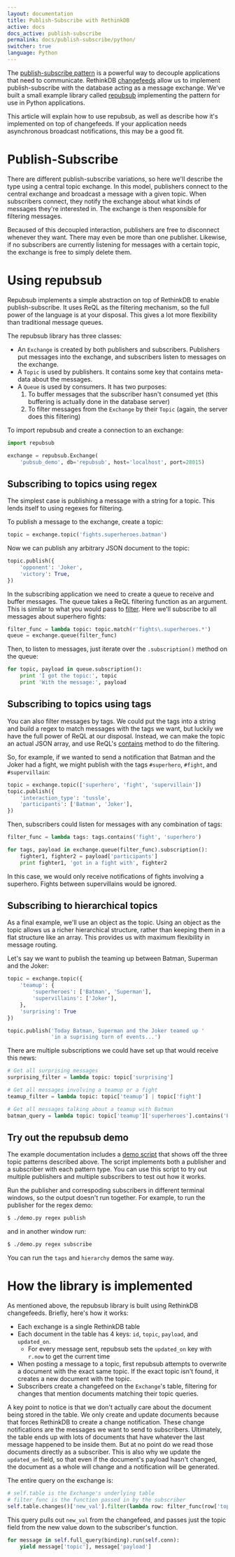 ```yaml
---
layout: documentation
title: Publish-Subscribe with RethinkDB
active: docs
docs_active: publish-subscribe
permalink: docs/publish-subscribe/python/
switcher: true
language: Python
---
```


The
[publish-subscribe pattern](http://en.wikipedia.org/wiki/Publish-subscribe)
is a powerful way to decouple applications that need to
communicate. RethinkDB [changefeeds](/docs/changefeeds) allow us to
implement publish-subscribe with the database acting as a message
exchange. We've built a small example library called
[repubsub](https://github.com/rethinkdb/example-pubsub/tree/master/python)
implementing the pattern for use in Python applications.

This article will explain how to use repubsub, as well as describe how
it's implemented on top of changefeeds. If your application needs
asynchronous broadcast notifications, this may be a good fit.

# Publish-Subscribe #

There are different publish-subscribe variations, so here we'll
describe the type using a central topic exchange. In this model,
publishers connect to the central exchange and broadcast a message
with a given topic. When subscribers connect, they notify the exchange
about what kinds of messages they're interested in. The exchange is
then responsible for filtering messages.

Becaused of this decoupled interaction, publishers are free to
disconnect whenever they want. There may even be more than one
publisher. Likewise, if no subscribers are currently listening for
messages with a certain topic, the exchange is free to simply delete
them.

# Using repubsub #

Repubsub implements a simple abstraction on top of RethinkDB to enable
publish-subscribe. It uses ReQL as the filtering mechanism, so the
full power of the language is at your disposal. This gives a lot more
flexibility than traditional message queues.

The repubsub library has three classes:

* An `Exchange` is created by both publishers and
  subscribers. Publishers put messages into the exchange, and
  subscribers listen to messages on the exchange.
* A `Topic` is used by publishers. It contains some key that contains
  meta-data about the messages.
* A `Queue` is used by consumers. It has two purposes:
   1. To buffer messages that the subscriber hasn't consumed yet (this
      buffering is actually done in the database server)
   2. To filter messages from the `Exchange` by their `Topic` (again,
      the server does this filtering)

To import repubsub and create a connection to an exchange:

```python
import repubsub

exchange = repubsub.Exchange(
    'pubsub_demo', db='repubsub', host='localhost', port=28015)
```

## Subscribing to topics using regex ##

The simplest case is publishing a message with a string for a
topic. This lends itself to using regexes for filtering.

To publish a message to the exchange, create a topic:

```python
topic = exchange.topic('fights.superheroes.batman')
```

Now we can publish any arbitrary JSON document to the topic:

```python
topic.publish({
    'opponent': 'Joker',
    'victory': True,
})
```

In the subscribing application we need to create a queue to receive
and buffer messages. The queue takes a ReQL filtering function as an
argument. This is similar to what you would pass to
[filter](/api/python/filter). Here we'll subscribe to all messages
about superhero fights:

```python
filter_func = lambda topic: topic.match(r'fights\.superheroes.*')
queue = exchange.queue(filter_func)
```

Then, to listen to messages, just iterate over the `.subscription()`
method on the queue:

```python
for topic, payload in queue.subscription():
    print 'I got the topic:', topic
    print 'With the message:', payload
```

## Subscribing to topics using tags ##

You can also filter messages by tags. We could put the tags into a
string and build a regex to match messages with the tags we want, but
luckily we have the full power of ReQL at our disposal. Instead, we
can make the topic an actual JSON array, and use ReQL's
[contains](/api/python/contains) method to do the filtering.

So, for example, if we wanted to send a notification that Batman and
the Joker had a fight, we might publish with the tags `#superhero`,
`#fight`, and `#supervillain`:

```python
topic = exchange.topic(['superhero', 'fight', 'supervillain'])
topic.publish({
    'interaction_type': 'tussle',
    'participants': ['Batman', 'Joker'],
})
```

Then, subscribers could listen for messages with any combination of tags:

```python
filter_func = lambda tags: tags.contains('fight', 'superhero')

for tags, payload in exchange.queue(filter_func).subscription():
    fighter1, fighter2 = payload['participants']
    print fighter1, 'got in a fight with', fighter2
```

In this case, we would only receive notifications of fights involving
a superhero. Fights between supervillains would be ignored.

## Subscribing to hierarchical topics ##

As a final example, we'll use an object as the topic. Using an object
as the topic allows us a richer hierarchical structure, rather than
keeping them in a flat structure like an array. This provides us with
maximum flexibility in message routing.

Let's say we want to publish the teaming up between Batman, Superman
and the Joker:

```python
topic = exchange.topic({
    'teamup': {
        'superheroes': ['Batman', 'Superman'],
        'supervillains': ['Joker'],
    },
    'surprising': True
})

topic.publish('Today Batman, Superman and the Joker teamed up '
              'in a suprising turn of events...')
```

There are multiple subscriptions we could have set up that would receive this news:

```python
# Get all surprising messages
surprising_filter = lambda topic: topic['surprising']

# Get all messages involving a teamup or a fight
teamup_filter = lambda topic: topic['teamup'] | topic['fight']

# Get all messages talking about a teamup with Batman
batman_query = lambda topic: topic['teamup']['superheroes'].contains('Batman')
```


## Try out the repubsub demo ##

The example documentation includes a
[demo script](https://github.com/rethinkdb/example-pubsub/blob/master/python/demo.py')
that shows off the three topic patterns described above. The script
implements both a publisher and a subscriber with each pattern
type. You can use this script to try out multiple publishers and
multiple subscribers to test out how it works.

Run the publisher and correspoding subscribers in different terminal
windows, so the output doesn't run together. For example, to run the
publisher for the regex demo:

```bash
$ ./demo.py regex publish
```

and in another window run:

```bash
$ ./demo.py regex subscribe
```

You can run the `tags` and `hierarchy` demos the same way.

# How the library is implemented #

As mentioned above, the repubsub library is built using RethinkDB
changefeeds. Briefly, here's how it works:

* Each exchange is a single RethinkDB table
* Each document in the table has 4 keys: `id`, `topic`, `payload`, and
  `updated_on`.
    * For every message sent, repubsub sets the `updated_on` key
      with `r.now` to get the current time
* When posting a message to a topic, first repubsub attempts to
  overwrite a document with the exact same topic. If the exact topic
  isn't found, it creates a new document with the topic.
* Subscribers create a changefeed on the `Exchange`'s table, filtering
  for changes that mention documents matching their topic queries.

A key point to notice is that we don't actually care about the
document being stored in the table. We only create and update
documents because that forces RethinkDB to create a change
notification. These change notifications are the messages we want to
send to subscribers. Ultimately, the table ends up with lots of
documents that have whatever the last message happened to be inside
them. But at no point do we read those documents directly as a
subscriber. This is also why we update the `updated_on` field, so that
even if the document's payload hasn't changed, the document as a whole
will change and a notification will be generated.

The entire  query on the exchange is:

```python
# self.table is the Exchange's underlying table
# filter_func is the function passed in by the subscriber
self.table.changes()['new_val'].filter(lambda row: filter_func(row['topic']))
```

This query pulls out `new_val` from the changefeed, and passes just
the topic field from the new value down to the subscriber's function.

```python
for message in self.full_query(binding).run(self.conn):
    yield message['topic'], message['payload']
```
